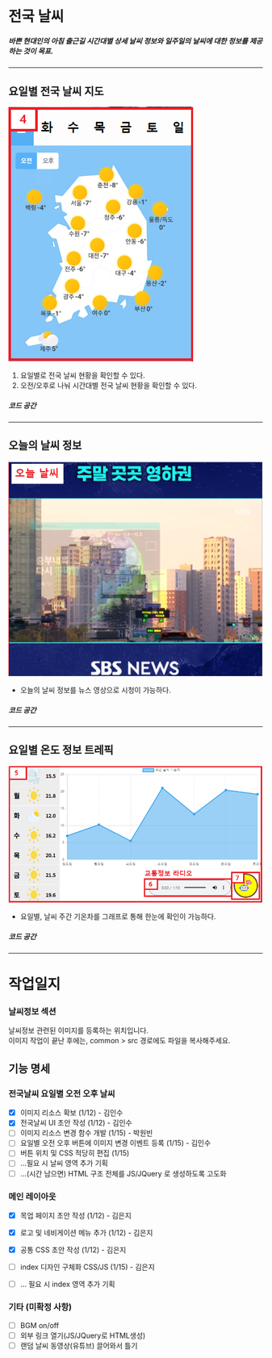 # 전국 날씨
##### 바쁜 현대인의 아침 출근길 시간대별 상세 날씨 정보와 일주일의 날씨에 대한 정보를 제공하는 것이 목표.
---
## 요일별 전국 날씨 지도
![전국 날씨 지도](src/전국날씨지도.png)
1. 요일별로 전국 날씨 현황을 확인할 수 있다.
2. 오전/오후로 나눠 시간대별 전국 날씨 현황을 확인할 수 있다.
##### 코드 공간  
---
## 오늘의 날씨 정보
![오늘의 날씨](src/오늘의날씨.png)
- 오늘의 날씨 정보를 뉴스 영상으로 시청이 가능하다. 
##### 코드 공간  
---
## 요일별 온도 정보 트레픽
![주간 날씨 기온차](src/주간날씨기온차.png)
- 요일별, 날씨 주간 기온차를 그래프로 통해 한눈에 확인이 가능하다.
##### 코드 공간  
---

# 작업일지

### 날씨정보 섹션
날씨정보 관련된 이미지를 등록하는 위치입니다.  
이미지 작업이 끝난 후에는, common > src 경로에도 파일을 복사해주세요.

## 기능 명세
### 전국날씨 요일별 오전 오후 날씨
- [x] 이미지 리소스 확보 (1/12)  - 김인수
- [x] 전국날씨 UI 초안 작성 (1/12) - 김인수
- [ ] 이미지 리소스 변경 함수 개발 (1/15) - 박원빈
- [ ] 요일별 오전 오후 버튼에 이미지 변경 이벤트 등록 (1/15) - 김인수
- [ ] 버튼 위치 및 CSS 적당히 편집 (1/15)
- [ ] ...필요 시 날씨 영역 추가 기획
- [ ] ...(시간 남으면) HTML 구조 전체를 JS/JQuery 로 생성하도록 고도화

### 메인 레이아웃
- [x] 목업 페이지 초안 작성 (1/12) - 김은지
- [x] 로고 및 네비게이션 메뉴 추가 (1/12) - 김은지
- [x] 공통 CSS 초안 작성 (1/12) - 김은지
- [ ] index 디자인 구체화 CSS/JS (1/15) - 김은지
- [ ] ... 필요 시 index 영역 추가 기획


### 기타 (미확정 사항)
- [ ] BGM on/off
- [ ] 외부 링크 열기(JS/JQuery로 HTML생성)
- [ ] 랜덤 날씨 동영상(유튜브) 끌어와서 틀기
